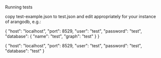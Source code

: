 Running tests

copy test-example.json to test.json and edit appropriately for your instance of arangodb, e.g.:

{
  "host": "localhost",
  "port": 8529,
  "user": "test",
  "password": "test",
  "database": {
    "name": "test",
    "graph": "test"
  }
}

{
  "host": "localhost",
  "port": 8529,
  "user": "test",
  "password": "test",
  "database": "test"
}